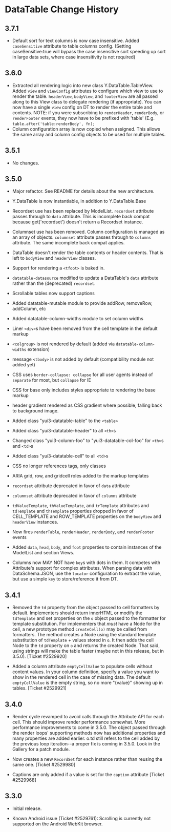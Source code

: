 DataTable Change History
========================

3.7.1
-----
 * Default sort for text columns is now case insensitive.
   Added `caseSensitive` attribute to table columns config.
   (Setting caseSensitive:true will bypass the case insensitive sort
   speeding up sort in large data sets, where case insensitivity is not required)


3.6.0
-----

 * Extracted all rendering logic into new class Y.DataTable.TableView.  Added
   `view` and `viewConfig` attributes to configure which view to use to render
   the table.  `headerView`, `bodyView`, and `footerView` are all passed along
   to this View class to delegate rendering (if appropriate).  You can now have
   a single `view` config on DT to render the entire table and contents.
   NOTE: if you were subscribing to `renderHeader`, `renderBody`, or
   `renderFooter` events, they now have to be prefixed with 'table' (E.g.
   `table.after('table:renderBody', fn);`
 * Column configuration array is now copied when assigned.  This allows the same
   array and column config objects to be used for multiple tables.

3.5.1
-----

 * No changes.

3.5.0
-----

 * Major refactor.  See README for details about the new architecture.
 * Y.DataTable is now instantiable, in addition to Y.DataTable.Base
 * Recordset use has been replaced by ModelList. `recordset` attribute passes through to `data` attribute.  This is incomplete back compat because get('recordset') doesn't return a Recordset instance.
 * Columnset use has been removed. Column configuration is managed as an array of objects. `columnset` attribute passes through to `columns` attribute.  The same incomplete back compat applies.
 * DataTable doesn't render the table contents or header contents. That is left to `bodyView` and `headerView` classes.
 * Support for rendering a `<tfoot>` is baked in.
 * `datatable-datasource` modified to update a DataTable's `data` attribute rather than the (deprecated) `recordset`.
 * Scrollable tables now support captions
 * Added datatable-mutable module to provide addRow, removeRow, addColumn, etc
 * Added datatable-column-widths module to set column widths
 
 * Liner `<div>`s have been removed from the cell template in the default markup
 * `<colgroup>` is not rendered by default (added via `datatable-column-widths` extension)
 * message `<tbody>` is not added by default (compatibility module not added yet)
 * CSS uses `border-collapse: collapse` for all user agents instead of `separate` for most, but `collapse` for IE
 * CSS for base only includes styles appropriate to rendering the base markup
 * header gradient rendered as CSS gradient where possible, falling back to background image.
 * Added class "yui3-datatable-table" to the `<table>`
 * Added class "yui3-datatable-header" to all `<th>`s
 * Changed class "yui3-column-foo" to "yui3-datatable-col-foo" for `<th>`s and `<td>`s
 * Added class "yui3-datatable-cell" to all `<td>`s
 * CSS no longer references tags, only classes
 * ARIA grid, row, and gridcell roles added to the markup templates
 
 * `recordset` attribute deprecated in favor of `data` attribute
 * `columnset` attribute deprecated in favor of `columns` attribute
 * `tdValueTemplate`, `thValueTemplate`, and `trTemplate` attributes and `tdTemplate` and `thTemplate` properties dropped in favor of CELL_TEMPLATE and ROW_TEMPLATE properties on the `bodyView` and `headerView` instances.
 * Now fires `renderTable`, `renderHeader`, `renderBody`, and `renderFooter` events
 * Added `data`, `head`, `body`, and `foot` properties to contain instances of the ModelList and section Views.
 * Columns now MAY NOT have `key`s with dots in them.  It competes with Attribute's support for complex attributes. When parsing data with DataSchema.JSON, use the `locator` configuration to extract the value, but use a simple `key` to store/reference it from DT.


3.4.1
-----

  * Removed the `td` property from the object passed to cell formatters by
    default.  Implementers should return innerHTML or modify the `tdTemplate`
    and set properties on the `o` object passed to the formatter for
    template substitution.  For implementers that *must* have a Node for the
    cell, a new prototype method `createCell(o)` may be called from formatters.
    The method creates a Node using the standard template substitution of
    `tdTemplate` + values stored in `o`.  It then adds the cell Node to the
    `td` property on `o` and returns the created Node.  That said, using strings
    will make the table faster (maybe not in this release, but in 3.5.0).
    [Ticket #2529920]

  * Added a column attribute `emptyCellValue` to populate cells without content
    values. In your column definition, specify a value you want to show in the
    rendered cell in the case of missing data.  The default `emptyCellValue` is
    the empty string, so no more "{value}" showing up in tables.
    [Ticket #2529921]

3.4.0
-----

  * Render cycle revamped to avoid calls through the Attribute API for each
    cell.  This should improve render performance somewhat.  More performance
    improvements to come in 3.5.0.  The object passed through the render loops'
    supporting methods now has additional properties and many properties are
    added earlier.  o.td still refers to the cell added by the previous
    loop iteration--a proper fix is coming in 3.5.0. Look in the Gallery for
    a patch module.

  * Now creates a new `RecordSet` for each instance rather than reusing the same
    one. [Ticket #2529980]
  
  * Captions are only added if a value is set for the `caption` attribute
    [Ticket #2529968]


3.3.0
-----

  * Initial release.
  
  * Known Android issue (Ticket #2529761): Scrolling is currently not supported
    on the Android WebKit browser.

